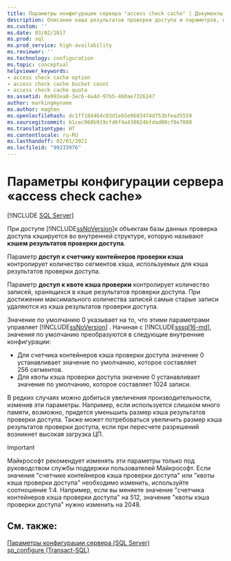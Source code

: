 ```yaml
---
title: Параметры конфигурации сервера "access check cache" | Документы Майкрософт
description: Описание кеша результатов проверки доступа и параметров, которые управляют его поведением. Сведения об изменении этих параметров в SQL Server.
ms.custom: ''
ms.date: 03/02/2017
ms.prod: sql
ms.prod_service: high-availability
ms.reviewer: ''
ms.technology: configuration
ms.topic: conceptual
helpviewer_keywords:
- access check cache option
- access check cache bucket count
- access check cache quota
ms.assetid: 0a992ea8-3ec6-4a4d-97b5-460ae7326247
author: markingmyname
ms.author: maghan
ms.openlocfilehash: dc1ff18d464c03d1eb5e96834f4d753bfead5559
ms.sourcegitcommit: b1cec968b919cfd6f4a438024bfdad00cf8e7080
ms.translationtype: HT
ms.contentlocale: ru-RU
ms.lasthandoff: 02/01/2021
ms.locfileid: "99233976"
---
```

# <a name="access-check-cache-server-configuration-options"></a>Параметры конфигурации сервера «access check cache»
[!INCLUDE [SQL Server](../../includes/applies-to-version/sqlserver.md)]

При доступе [!INCLUDE[ssNoVersion](../../includes/ssnoversion-md.md)]к объектам базы данных проверка доступа кэшируется во внутренней структуре, которую называют **кэшем результатов проверки доступа**. 
  
Параметр **доступ к счетчику контейнеров проверки кэша** контролирует количество сегментов хэша, используемых для кэша результатов проверки доступа. 

Параметр **доступ к квоте кэша проверки** контролирует количество записей, хранящихся в кэше результатов проверки доступа. При достижении максимального количества записей самые старые записи удаляются из кэша результатов проверки доступа.
  
Значение по умолчанию 0 указывает на то, что этими параметрами управляет [!INCLUDE[ssNoVersion](../../includes/ssnoversion-md.md)] . Начиная с [!INCLUDE[sssql16-md](../../includes/sssql16-md.md)], значения по умолчанию преобразуются в следующие внутренние конфигурации:
-   Для счетчика контейнеров кэша проверки доступа значение 0 устанавливает значение по умолчанию, которое составляет 256 сегментов.
-   Для квоты кэша проверки доступа значение 0 устанавливает значение по умолчанию, которое составляет 1024 записи.

В редких случаях можно добиться увеличения производительности, изменив эти параметры. Например, если используется слишком много памяти, возможно, придется уменьшить размер кэша результатов проверки доступа. Также может потребоваться увеличить размер кэша результатов проверки доступа, если при пересчете разрешений возникнет высокая загрузка ЦП.
 
> [!IMPORTANT]
> Майкрософт рекомендует изменять эти параметры только под руководством службы поддержки пользователей Майкрософт. Если значения "счетчике контейнеров кэша проверки доступа" или "квоты кэша проверки доступа" необходимо изменить, используйте соотношение 1:4. Например, если вы меняете значение "счетчика контейнеров кэша проверки доступа" на 512, значение "квоты кэша проверки доступа" нужно изменить на 2048. 
  
## <a name="see-also"></a>См. также:  
 [Параметры конфигурации сервера (SQL Server)](../../database-engine/configure-windows/server-configuration-options-sql-server.md)   
 [sp_configure (Transact-SQL)](../../relational-databases/system-stored-procedures/sp-configure-transact-sql.md)  
  
  
